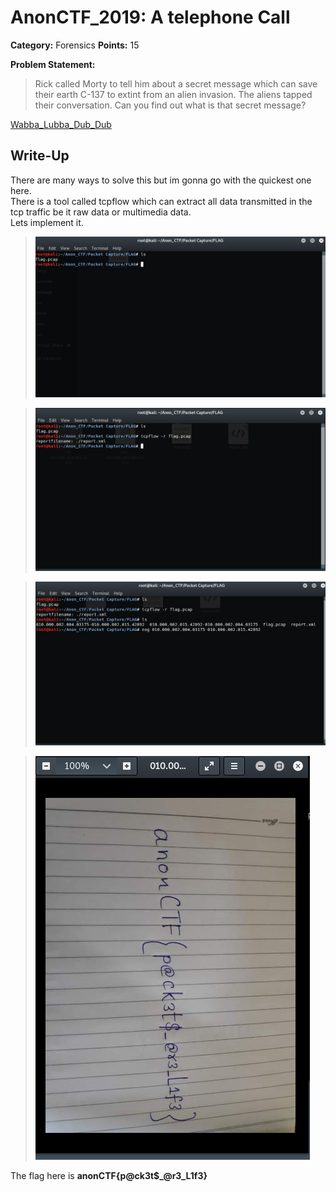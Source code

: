 # AnonCTF_2019: A telephone Call

**Category:** Forensics
**Points:** 15

**Problem Statement:**

>Rick called Morty to tell him about a secret message which can save their earth C-137 to extint from an alien invasion.
The aliens tapped their conversation.
Can you find out what is that secret message?

<A href="https://drive.google.com/open?id=1FF2jcAmch00fUo23rmehSle5LLqHHJvl">Wabba_Lubba_Dub_Dub</A>

## Write-Up
There are many ways to solve this but im gonna go with the quickest one here.<BR>
There is a tool called tcpflow which can extract all data transmitted in the tcp traffic be it raw data or multimedia data.<BR>
Lets implement it.<BR>

> ![Attached Image](Capture.PNG)

> ![Attached Image](Capture2.png)

> ![Attached Image](Capture3.PNG)

> ![Attached Image](Capture4.PNG)

The flag here is <b>anonCTF{p@ck3t$_@r3_L1f3}</b>

